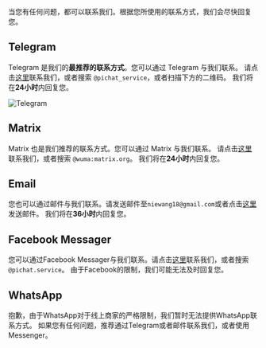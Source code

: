 当您有任何问题，都可以联系我们。根据您所使用的联系方式，我们会尽快回复您。

## Telegram

Telegram 是我们的**最推荐的联系方式**。您可以通过 Telegram 与我们联系。
请点击[这里](https://t.me/pichat_service)联系我们，或者搜索 `@pichat_service`，或者扫描下方的二维码。
我们将在**24小时**内回复您。

![Telegram](/telegram.png)

## Matrix

Matrix 也是我们推荐的联系方式。您可以通过 Matrix 与我们联系。
请点击[这里](https://matrix.to/#/@wuma:matrix.org)联系我们，或者搜索 `@wuma:matrix.org`。
我们将在**24小时**内回复您。

## Email

您也可以通过邮件与我们联系。请发送邮件至`niewang18@gmail.com`或者点击[这里](mailto:niewang18@gmail.com)发送邮件。
我们将在**36小时**内回复您。

## Facebook Messager

您可以通过Facebook Messager与我们联系。请点击[这里](https://m.me/pichat.service)联系我们，或者搜索 `@pichat.service`。
由于Facebook的限制，我们可能无法及时回复您。

## WhatsApp

抱歉，由于WhatsApp对于线上商家的严格限制，我们暂时无法提供WhatsApp联系方式。
如果您有任何问题，推荐通过Telegram或者邮件联系我们，或者使用Messenger。
